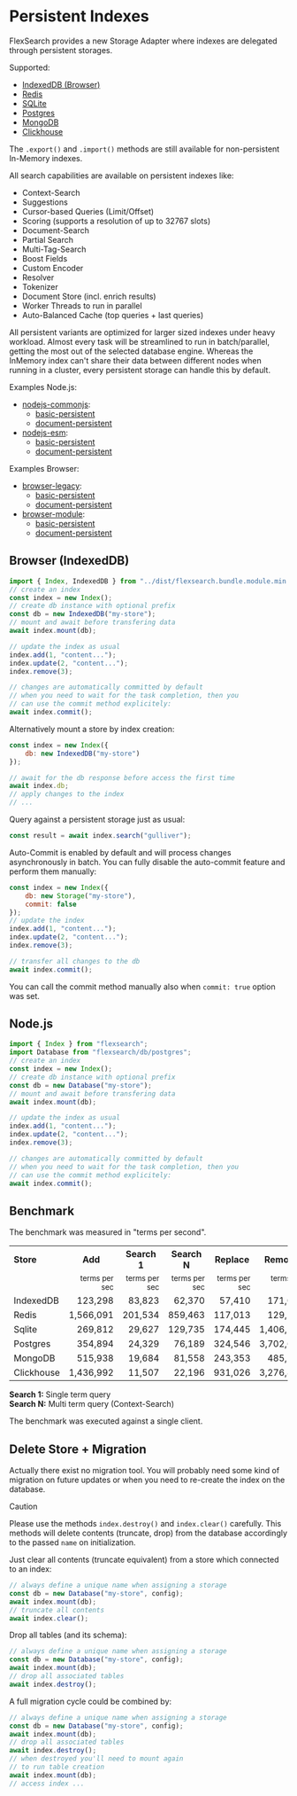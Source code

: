 # Persistent Indexes

FlexSearch provides a new Storage Adapter where indexes are delegated through persistent storages.

Supported:

- [IndexedDB (Browser)](persistent-indexeddb.md)
- [Redis](persistent-redis.md)
- [SQLite](persistent-sqlite.md)
- [Postgres](persistent-postgres.md)
- [MongoDB](persistent-mongodb.md)
- [Clickhouse](persistent-clickhouse.md)

The `.export()` and `.import()` methods are still available for non-persistent In-Memory indexes.

All search capabilities are available on persistent indexes like:
- Context-Search
- Suggestions
- Cursor-based Queries (Limit/Offset)
- Scoring (supports a resolution of up to 32767 slots)
- Document-Search
- Partial Search
- Multi-Tag-Search
- Boost Fields
- Custom Encoder
- Resolver
- Tokenizer
- Document Store (incl. enrich results)
- Worker Threads to run in parallel
- Auto-Balanced Cache (top queries + last queries)

All persistent variants are optimized for larger sized indexes under heavy workload. Almost every task will be streamlined to run in batch/parallel, getting the most out of the selected database engine. Whereas the InMemory index can't share their data between different nodes when running in a cluster, every persistent storage can handle this by default.

Examples Node.js:

- [nodejs-commonjs](../example/nodejs-commonjs):
    - [basic-persistent](../example/nodejs-commonjs/basic-persistent)
    - [document-persistent](../example/nodejs-commonjs/document-persistent)
- [nodejs-esm](../example/nodejs-esm):
    - [basic-persistent](../example/nodejs-esm/basic-persistent)
    - [document-persistent](../example/nodejs-esm/document-persistent)

Examples Browser:

- [browser-legacy](../example/browser-legacy):
    - [basic-persistent](../example/browser-legacy/basic-persistent)
    - [document-persistent](../example/browser-legacy/document-persistent)
- [browser-module](../example/browser-module):
    - [basic-persistent](../example/browser-module/basic-persistent)
    - [document-persistent](../example/browser-module/document-persistent)

## Browser (IndexedDB)

```js
import { Index, IndexedDB } from "../dist/flexsearch.bundle.module.min.js";
// create an index
const index = new Index();
// create db instance with optional prefix
const db = new IndexedDB("my-store");
// mount and await before transfering data
await index.mount(db);

// update the index as usual
index.add(1, "content...");
index.update(2, "content...");
index.remove(3);

// changes are automatically committed by default
// when you need to wait for the task completion, then you
// can use the commit method explicitely:
await index.commit();
```

Alternatively mount a store by index creation:

```js
const index = new Index({
    db: new IndexedDB("my-store")
});

// await for the db response before access the first time
await index.db;
// apply changes to the index
// ...
```

Query against a persistent storage just as usual:

```js
const result = await index.search("gulliver");
```

Auto-Commit is enabled by default and will process changes asynchronously in batch.
You can fully disable the auto-commit feature and perform them manually:

```js
const index = new Index({
    db: new Storage("my-store"),
    commit: false
});
// update the index
index.add(1, "content...");
index.update(2, "content...");
index.remove(3);

// transfer all changes to the db
await index.commit();
```

You can call the commit method manually also when `commit: true` option was set.

## Node.js

```js
import { Index } from "flexsearch";
import Database from "flexsearch/db/postgres";
// create an index
const index = new Index();
// create db instance with optional prefix
const db = new Database("my-store");
// mount and await before transfering data
await index.mount(db);

// update the index as usual
index.add(1, "content...");
index.update(2, "content...");
index.remove(3);

// changes are automatically committed by default
// when you need to wait for the task completion, then you
// can use the commit method explicitely:
await index.commit();
```

## Benchmark

The benchmark was measured in "terms per second".

<table>
    <tr>
        <th align="left">Store</th>
        <th>Add</th>
        <th>Search 1</th>
        <th>Search N</th>
        <th>Replace</th>
        <th>Remove</th>
        <th>Not Found</th>
        <th>Scaling</th>
    </tr>
    <tr>
        <td></td>
        <td align="right"><sub>terms per sec</sub></td>
        <td align="right"><sub>terms per sec</sub></td>
        <td align="right"><sub>terms per sec</sub></td>
        <td align="right"><sub>terms per sec</sub></td>
        <td align="right"><sub>terms per sec</sub></td>
        <td align="right"><sub>terms per sec</sub></td>
        <td></td>
    </tr>
    <!--
    <tr>
        <td align="left">Memory</td>
        <td align="right">28,345,405</td>
        <td align="right">65,180,102</td>
        <td align="right">12,098,298</td>
        <td align="right">19,099,981</td>
        <td align="right">36,164,827</td>
        <td align="right">143,369,175</td>
        <td align="right">No</td>
    </tr>
    -->
    <tr>
        <td align="left">IndexedDB</td>
        <td align="right">123,298</td>
        <td align="right">83,823</td>
        <td align="right">62,370</td>
        <td align="right">57,410</td>
        <td align="right">171,053</td>
        <td align="right">425,744</td>
        <td align="right">No</td>
    </tr>
    <tr>
        <td align="left">Redis</td>
        <td align="right">1,566,091</td>
        <td align="right">201,534</td>
        <td align="right">859,463</td>
        <td align="right">117,013</td>
        <td align="right">129,595</td>
        <td align="right">875,526</td>
        <td align="right">Yes</td>
    </tr>
    <tr>
        <td align="left">Sqlite</td>
        <td align="right">269,812</td>
        <td align="right">29,627</td>
        <td align="right">129,735</td>
        <td align="right">174,445</td>
        <td align="right">1,406,553</td>
        <td align="right">122,566</td>
        <td align="right">No</td>
    </tr>
    <tr>
        <td align="left">Postgres</td>
        <td align="right">354,894</td>
        <td align="right">24,329</td>
        <td align="right">76,189</td>
        <td align="right">324,546</td>
        <td align="right">3,702,647</td>
        <td align="right">50,305</td>
        <td align="right">Yes</td>
    </tr>
    <tr>
        <td align="left">MongoDB</td>
        <td align="right">515,938</td>
        <td align="right">19,684</td>
        <td align="right">81,558</td>
        <td align="right">243,353</td>
        <td align="right">485,192</td>
        <td align="right">67,751</td>
        <td align="right">Yes</td>
    </tr>
    <tr>
        <td align="left">Clickhouse</td>
        <td align="right">1,436,992</td>
        <td align="right">11,507</td>
        <td align="right">22,196</td>
        <td align="right">931,026</td>
        <td align="right">3,276,847</td>
        <td align="right">16,644</td>
        <td align="right">Yes</td>
    </tr>
</table>

__Search 1:__ Single term query<br>
__Search N:__ Multi term query (Context-Search)

The benchmark was executed against a single client.

## Delete Store + Migration

Actually there exist no migration tool. You will probably need some kind of migration on future updates or when you need to re-create the index on the database.

> [!CAUTION]
> Please use the methods `index.destroy()` and `index.clear()` carefully. This methods will delete contents (truncate, drop) from the database accordingly to the passed `name` on initialization.

Just clear all contents (truncate equivalent) from a store which connected to an index:

```js
// always define a unique name when assigning a storage
const db = new Database("my-store", config);
await index.mount(db);
// truncate all contents
await index.clear();
```

Drop all tables (and its schema):

```js
// always define a unique name when assigning a storage
const db = new Database("my-store", config);
await index.mount(db);
// drop all associated tables
await index.destroy();
```

A full migration cycle could be combined by:

```js
// always define a unique name when assigning a storage
const db = new Database("my-store", config);
await index.mount(db);
// drop all associated tables
await index.destroy();
// when destroyed you'll need to mount again
// to run table creation
await index.mount(db);
// access index ...
```
